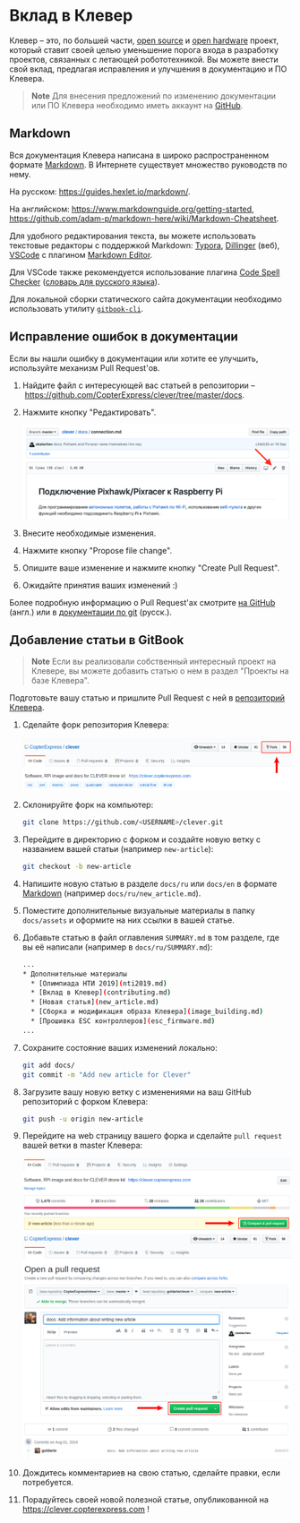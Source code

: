 # Вклад в Клевер

Клевер – это, по большей части, [open source](https://ru.wikipedia.org/wiki/Открытое_программное_обеспечение) и [open hardware](https://ru.wikipedia.org/wiki/Открытое_аппаратное_обеспечение) проект, который ставит своей целью уменьшение порога входа в разработку проектов, связанных с летающей робототехникой. Вы можете внести свой вклад, предлагая исправления и улучшения в документацию и ПО Клевера.

> **Note** Для внесения предложений по изменению документации или ПО Клевера необходимо иметь аккаунт на [GitHub](https://github.com).

## Markdown

Вся документация Клевера написана в широко распространенном формате [Markdown](https://ru.wikipedia.org/wiki/Markdown). В Интернете существует множество руководств по нему.

На русском: https://guides.hexlet.io/markdown/.

На английском: https://www.markdownguide.org/getting-started, https://github.com/adam-p/markdown-here/wiki/Markdown-Cheatsheet.

Для удобного редактирования текста, вы можете использовать текстовые редакторы с поддержкой Markdown: [Typora](https://typora.io), [Dillinger](https://dillinger.io/) (веб), [VSCode](https://code.visualstudio.com) с плагином [Markdown Editor](https://marketplace.visualstudio.com/items?itemName=MadsKristensen.MarkdownEditor).

Для VSCode также рекомендуется использование плагина [Code Spell Checker](https://marketplace.visualstudio.com/items?itemName=streetsidesoftware.code-spell-checker) ([словарь для русского языка](https://marketplace.visualstudio.com/items?itemName=streetsidesoftware.code-spell-checker-russian)).

Для локальной сборки статического сайта документации необходимо использовать утилиту [`gitbook-cli`](https://github.com/GitbookIO/gitbook-cli).

## Исправление ошибок в документации

Если вы нашли ошибку в документации или хотите ее улучшить, используйте механизм Pull Request'ов.

1. Найдите файл с интересующей вас статьей в репозитории – https://github.com/CopterExpress/clever/tree/master/docs.
2. Нажмите кнопку "Редактировать".

    <img src="../assets/github-edit.png" alt="GitHub Edit">

3. Внесите необходимые изменения.
4. Нажмите кнопку "Propose file change".
5. Опишите ваше изменение и нажмите кнопку "Create Pull Request".
6. Ожидайте принятия ваших изменений :)

Более подробную информацию о Pull Request'ах смотрите [на GitHub](https://help.github.com/articles/about-pull-requests/) (англ.) или в [документации по git](https://git-scm.com/book/ru/v2/GitHub-Внесение-собственного-вклада-в-проекты) (русск.).

## Добавление статьи в GitBook

> **Note** Если вы реализовали собственный интересный проект на Клевере, вы можете добавить статью о нем в раздел "Проекты на базе Клевера".

Подготовьте вашу статью и пришлите Pull Request с ней в [репозиторий Клевера](https://github.com/CopterExpress/clever).

1. Сделайте форк репозитория Клевера:

    <img src="../assets/github-fork.png" alt="GitHub Fork">

2. Склонируйте форк на компьютер:

    ```bash
    git clone https://github.com/<USERNAME>/clever.git
    ```

3. Перейдите в директорию с форком и создайте новую ветку с названием вашей статьи (например `new-article`):

    ```bash
    git checkout -b new-article
    ```

4. Напишите новую статью в разделе `docs/ru` или `docs/en` в формате [Markdown](https://ru.wikipedia.org/wiki/Markdown) (например `docs/ru/new_article.md`).
5. Поместите дополнительные визуальные материалы в папку `docs/assets` и оформите на них ссылки в вашей статье.
6. Добавьте статью в файл оглавления `SUMMARY.md` в том разделе, где вы её написали (например в `docs/ru/SUMMARY.md`):

    ```bash
    ...
    * Дополнительные материалы
      * [Олимпиада НТИ 2019](nti2019.md)
      * [Вклад в Клевер](contributing.md)
      * [Новая статья](new_article.md)
      * [Сборка и модификация образа Клевера](image_building.md)
      * [Прошивка ESC контроллеров](esc_firmware.md)
    ...
    ```

7. Сохраните состояние ваших изменений локально:

    ```bash
    git add docs/
    git commit -m "Add new article for Clever"
    ```

8. Загрузите вашу новую ветку с изменениями на ваш GitHub репозиторий с форком Клевера:

    ```bash
    git push -u origin new-article
    ```

9. Перейдите на web страницу вашего форка и сделайте `pull request` вашей ветки в master Клевера:

    <img src="../assets/github-pull-request.png" alt="GitHub Pull Request">

    <img src="../assets/github-pull-request-create.png" alt="GitHub Create Pull">

10. Дождитесь комментариев на свою статью, сделайте правки, если потребуется.
11. Порадуйтесь своей новой полезной статье, опубликованной на https://clever.copterexpress.com !
